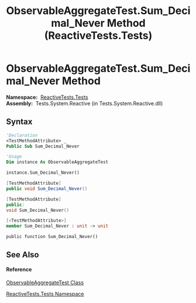 ﻿---
title: ObservableAggregateTest.Sum_Decimal_Never Method  (ReactiveTests.Tests)
TOCTitle: Sum_Decimal_Never Method
ms:assetid: M:ReactiveTests.Tests.ObservableAggregateTest.Sum_Decimal_Never
ms:mtpsurl: https://msdn.microsoft.com/en-us/library/reactivetests.tests.observableaggregatetest.sum_decimal_never(v=VS.103)
ms:contentKeyID: 36619644
ms.date: 06/28/2011
mtps_version: v=VS.103
f1_keywords:
- ReactiveTests.Tests.ObservableAggregateTest.Sum_Decimal_Never
dev_langs:
- CSharp
- JScript
- VB
- FSharp
- c++
---

# ObservableAggregateTest.Sum\_Decimal\_Never Method

**Namespace:**  [ReactiveTests.Tests](hh289046\(v=vs.103\).md)  
**Assembly:**  Tests.System.Reactive (in Tests.System.Reactive.dll)

## Syntax

``` vb
'Declaration
<TestMethodAttribute> _
Public Sub Sum_Decimal_Never
```

``` vb
'Usage
Dim instance As ObservableAggregateTest

instance.Sum_Decimal_Never()
```

``` csharp
[TestMethodAttribute]
public void Sum_Decimal_Never()
```

``` c++
[TestMethodAttribute]
public:
void Sum_Decimal_Never()
```

``` fsharp
[<TestMethodAttribute>]
member Sum_Decimal_Never : unit -> unit 
```

``` jscript
public function Sum_Decimal_Never()
```

## See Also

#### Reference

[ObservableAggregateTest Class](hh314823\(v=vs.103\).md)

[ReactiveTests.Tests Namespace](hh289046\(v=vs.103\).md)

